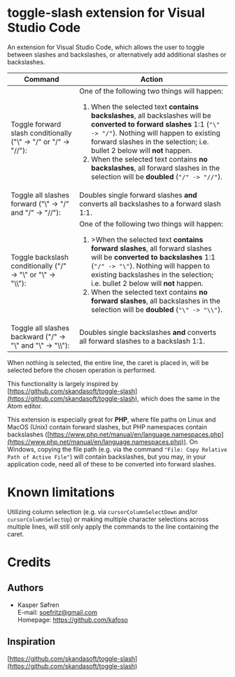 # toggle-slash extension for Visual Studio Code

An extension for Visual Studio Code, which allows the user to toggle between slashes and backslashes, or alternatively add additional slashes or backslashes.

|Command|Action|
|-|-|
|Toggle forward slash conditionally ("\\" -> "/" or "/" -> "//"):|One of the following two things will happen:<ol><li>When the selected text **contains backslashes**, all backslashes will be **converted to forward slashes** 1:1 (`"\" -> "/"`). Nothing will happen to existing forward slashes in the selection; i.e. bullet 2 below will **not** happen.</li><li>When the selected text contains **no backslashes**, all forward slashes in the selection will be **doubled** (`"/" -> "//"`).</li></ol>|
|Toggle all slashes forward ("\\" -> "/" and "/" -> "//"):|Doubles single forward slashes **and** converts all backslashes to a forward slash 1:1.|
|Toggle backslash conditionally ("/" -> "\\" or "\\" -> "\\\\"):|One of the following two things will happen:<ol><li>>When the selected text **contains forward slashes**, all forward slashes will be **converted to backslashes** 1:1 (`"/" -> "\"`). Nothing will happen to existing backslashes in the selection; i.e. bullet 2 below will **not** happen.</li><li>When the selected text contains **no forward slashes**, all backslashes in the selection will be **doubled** (`"\" -> "\\"`).</li></ol>|
|Toggle all slashes backward ("/" -> "\\" and "\\" -> "\\\\"):|Doubles single backslashes **and** converts all forward slashes to a backslash 1:1.|

When nothing is selected, the entire line, the caret is placed in, will be selected before the chosen operation is performed.

This functionality is largely inspired by [https://github.com/skandasoft/toggle-slash](https://github.com/skandasoft/toggle-slash), which does the same in the Atom editor.

This extension is especially great for **PHP**, where file paths on Linux and MacOS (Unix) contain forward slashes, but PHP namespaces contain backslashes ([https://www.php.net/manual/en/language.namespaces.php](https://www.php.net/manual/en/language.namespaces.php)). On Windows, copying the file path (e.g. via the command `"File: Copy Relative Path of Active File"`) will contain backslashes, but you may, in your application code, need all of these to be converted into forward slashes.

# Known limitations

Utilizing column selection (e.g. via `cursorColumnSelectDown` and/or `cursorColumnSelectUp`) or making multiple character selections across multiple lines, will still only apply the commands to the line containing the caret.

# Credits

## Authors

  - Kasper Søfren
    <br>E-mail: soefritz@gmail.com
    <br>Homepage: https://github.com/kafoso

## Inspiration

[https://github.com/skandasoft/toggle-slash](https://github.com/skandasoft/toggle-slash)
